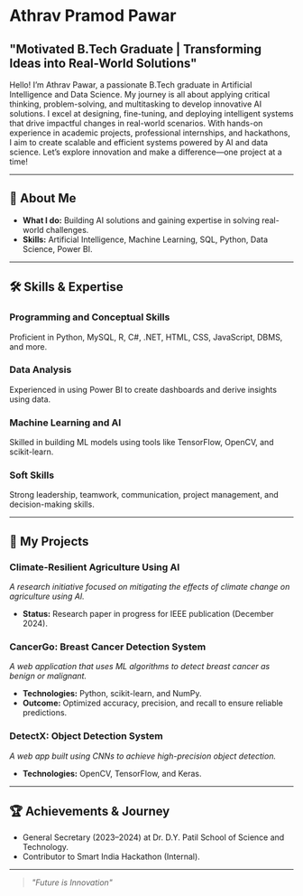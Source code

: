 <html lang="en">
<head>
    <meta charset="UTF-8">
    <meta name="viewport" content="width=device-width, initial-scale=1.0">
</head>
<body>
    <h1>Athrav Pramod Pawar</h1>
    <h2>"Motivated B.Tech Graduate | Transforming Ideas into Real-World Solutions"</h2>
    <p>
        Hello! I’m Athrav Pawar, a passionate B.Tech graduate in Artificial Intelligence and Data Science. My journey is all about applying critical thinking, problem-solving, and multitasking to develop innovative AI solutions. I excel at designing, fine-tuning, and deploying intelligent systems that drive impactful changes in real-world scenarios. With hands-on experience in academic projects, professional internships, and hackathons, I aim to create scalable and efficient systems powered by AI and data science.
        Let’s explore innovation and make a difference—one project at a time!
    </p>
    <hr>
    <h2>🚀 About Me </h2>
    <ul>
        <li><strong>What I do:</strong> Building AI solutions and gaining expertise in solving real-world challenges.</li>
        <li><strong>Skills:</strong> Artificial Intelligence, Machine Learning, SQL, Python, Data Science, Power BI.</li>
    </ul>
    <hr>
    <h2>🛠️ Skills & Expertise</h2>
    <h3>Programming and Conceptual Skills</h3>
    <p>Proficient in Python, MySQL, R, C#, .NET, HTML, CSS, JavaScript, DBMS, and more.</p>
    <h3>Data Analysis</h3>
    <p>Experienced in using Power BI to create dashboards and derive insights using data.</p>
    <h3>Machine Learning and AI</h3>
    <p>Skilled in building ML models using tools like TensorFlow, OpenCV, and scikit-learn.</p>
    <h3>Soft Skills</h3>
    <p>Strong leadership, teamwork, communication, project management, and decision-making skills.</p>
    <hr>
    <h2>🌟 My Projects </h2>
    <h3>Climate-Resilient Agriculture Using AI</h3>
    <p><em>A research initiative focused on mitigating the effects of climate change on agriculture using AI.</em></p>
    <ul>
        <li><strong>Status:</strong> Research paper in progress for IEEE publication (December 2024).</li>
    </ul>
    <h3>CancerGo: Breast Cancer Detection System</h3>
    <p><em>A web application that uses ML algorithms to detect breast cancer as benign or malignant.</em></p>
    <ul>
        <li><strong>Technologies:</strong> Python, scikit-learn, and NumPy.</li>
        <li><strong>Outcome:</strong> Optimized accuracy, precision, and recall to ensure reliable predictions.</li>
    </ul>
    <h3>DetectX: Object Detection System</h3>
    <p><em>A web app built using CNNs to achieve high-precision object detection.</em></p>
    <ul>
        <li><strong>Technologies:</strong> OpenCV, TensorFlow, and Keras.</li>
    </ul>
    <hr>
    <h2>🏆 Achievements & Journey</h2>
    <ul>
        <li>General Secretary (2023–2024) at Dr. D.Y. Patil School of Science and Technology.</li>
        <li>Contributor to Smart India Hackathon (Internal).</li>
    </ul>
    <hr>
    <blockquote>
        <p><em>"Future is Innovation"</em></p>
    </blockquote>
</body>
</html>
